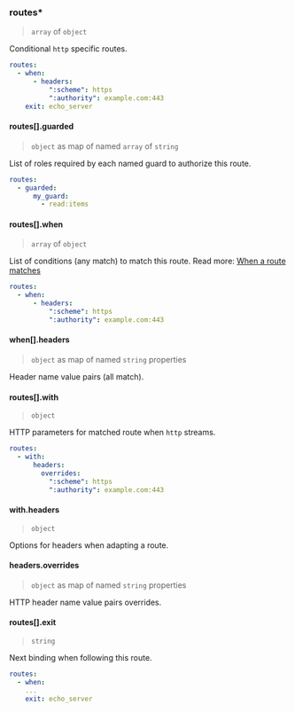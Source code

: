 ### routes\*

> `array` of `object`

Conditional `http` specific routes.

```yaml
routes:
  - when:
      - headers:
          ":scheme": https
          ":authority": example.com:443
    exit: echo_server
```

#### routes[].guarded

> `object` as map of named `array` of `string`

List of roles required by each named guard to authorize this route.

```yaml
routes:
  - guarded:
      my_guard:
        - read:items
```

#### routes[].when

> `array` of `object`

List of conditions (any match) to match this route.
Read more: [When a route matches](../../../../../concepts/bindings.md#when-a-route-matches)

```yaml
routes:
  - when:
      - headers:
          ":scheme": https
          ":authority": example.com:443
```

#### when[].headers

> `object` as map of named `string` properties

Header name value pairs (all match).

#### routes[].with

> `object`

HTTP parameters for matched route when `http` streams.

```yaml
routes:
  - with:
      headers:
        overrides:
          ":scheme": https
          ":authority": example.com:443
```

#### with.headers

> `object`

Options for headers when adapting a route.

#### headers.overrides

> `object` as map of named `string` properties

HTTP header name value pairs overrides.

#### routes[].exit

> `string`

Next binding when following this route.

```yaml
routes:
  - when:
    ...
    exit: echo_server
```
